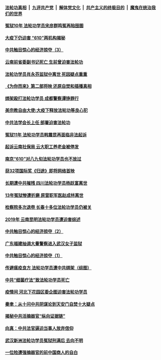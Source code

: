 

####  [法轮功真相](../../../../basic/blob/master/README.md?t=04061331) &nbsp;|&nbsp; [九评共产党](../../../../9ping.md/blob/master/README.md?t=04061331) &nbsp;|&nbsp; [解体党文化](../../../../jtdwh.md/blob/master/README.md?t=04061331)  &nbsp;|&nbsp; [共产主义的终极目的](../../../../gczydzjmd.md/blob/master/README.md?t=04061331) &nbsp;|&nbsp; [魔鬼在统治我们的世界](../../../../mgztzwmdsj.md/blob/master/README.md?t=04061331) 

#### [冤狱10年 法轮功学员宋彦群鸣冤再陷囹圄](../pages/prog424/a102816277.md?t=04061331) 

#### [大疫下仍迫害 “610”两机构揭秘](../pages/prog424/a102816182.md?t=04061331) 

#### [中共触目惊心的经济掠夺（3）](../pages/prog424/a102816139.md?t=04061331) 

#### [云南前省委副书记死亡 生前曾迫害法轮功](../pages/prog424/a102815697.md?t=04061331) 

#### [法轮功学员肖永芬监狱中离世 死因疑点重重](../pages/prog424/a102815656.md?t=04061331) 

#### [《为你而来》第二部将映 还原自焚和插播真相](../pages/prog424/a102815528.md?t=04061331) 

#### [绑架殴打法轮功学员 成都警察谭铮罪行](../pages/prog424/a102814814.md?t=04061331) 

#### [美宗教自由大使:大疫下释放法轮功等良心犯](../pages/prog424/a102814797.md?t=04061331) 

#### [中共法学会长上任 部署迫害法轮功](../pages/prog424/a102814695.md?t=04061331) 

#### [冤狱11年 法轮功学员韩震昆再面临非法起诉](../pages/prog424/a102814043.md?t=04061331) 

#### [起诉云南社保局 云大职工养老金被停发](../pages/prog424/a102813171.md?t=04061331) 

#### [南京“610”对八九旬法轮功学员也不放过](../pages/prog424/a102813146.md?t=04061331) 

#### [获32项国际奖《归途》即将网络首映](../pages/prog424/a102813056.md?t=04061331) 

#### [长期遭中共摧残 四川法轮功学员杨跃富离世](../pages/prog424/a102812270.md?t=04061331) 

#### [13年冤狱惨遭折磨 原营职军医赵成林离世](../pages/prog424/a102811485.md?t=04061331) 

#### [检察院多次退卷 长春十多位法轮功学员仍被关](../pages/prog424/a102811151.md?t=04061331) 

#### [2019年 云南昆明法轮功学员遭迫害综述](../pages/prog424/a102811124.md?t=04061331) 

#### [中共触目惊心的经济掠夺（2）](../pages/prog424/a102810965.md?t=04061331) 

#### [广东福建抽调大量警察进入武汉女子监狱](../pages/prog424/a102810320.md?t=04061331) 

#### [中共触目惊心的经济掠夺（1）](../pages/prog424/a102810282.md?t=04061331) 

#### [传避瘟疫良方 法轮功学员遭中共绑架（组图）](../pages/prog424/a102809488.md?t=04061331) 

#### [中共“细菌疗法”致法轮功学员死亡](../pages/prog424/a102808914.md?t=04061331) 

#### [疫情间 河北下花园区委企图迫害法轮功学员](../pages/prog424/a102808785.md?t=04061331) 

#### [秦聿：从十问中共阴谋论到天安门自焚十大疑点](../pages/prog424/a102808624.md?t=04061331) 

#### [揭秘中共活摘器官“纵向证据链”](../pages/prog424/a102807808.md?t=04061331) 

#### [向真：中共法官逼迫当事人放弃信仰](../pages/prog424/a102805223.md?t=04061331) 

#### [武汉新洲法轮功学员冤狱刑满后 去向不明](../pages/prog424/a102804984.md?t=04061331) 

#### [一位险遭强摘器官的前中国商人的自白](../pages/prog424/a102804190.md?t=04061331) 

